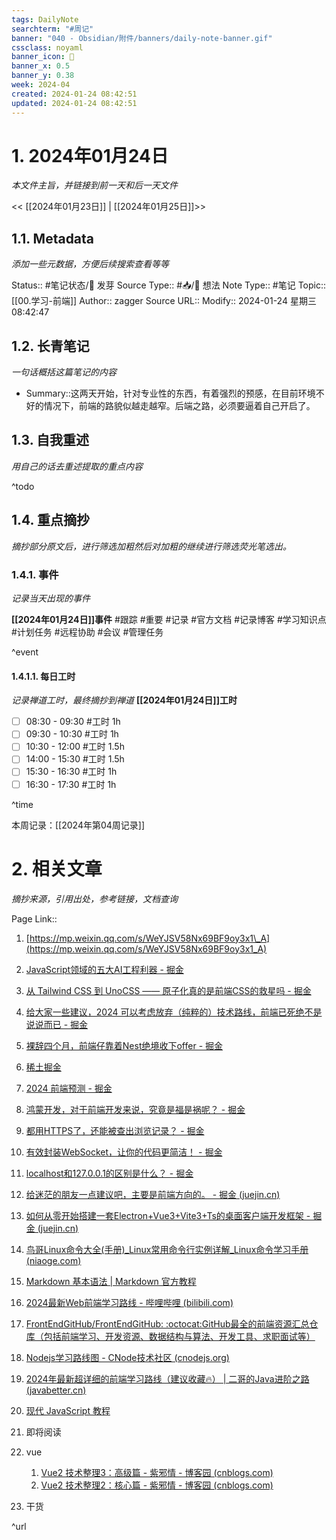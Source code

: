 ```yaml
---
tags: DailyNote
searchterm: "#周记"
banner: "040 - Obsidian/附件/banners/daily-note-banner.gif"
cssclass: noyaml
banner_icon: 💌
banner_x: 0.5
banner_y: 0.38
week: 2024-04
created: 2024-01-24 08:42:51
updated: 2024-01-24 08:42:51
---
```


# 1. 2024年01月24日

_本文件主旨，并链接到前一天和后一天文件_

<< [[2024年01月23日]] | [[2024年01月25日]]>>

## 1.1. Metadata

_添加一些元数据，方便后续搜索查看等等_

Status:: #笔记状态/🌱 发芽
Source Type:: #📥/💭 想法 
Note Type:: #笔记
Topic:: [[00.学习-前端]]
Author:: zagger
Source URL::
Modify:: 2024-01-24 星期三 08:42:47

## 1.2. 长青笔记

_一句话概括这篇笔记的内容_

- Summary::这两天开始，针对专业性的东西，有着强烈的预感，在目前环境不好的情况下，前端的路貌似越走越窄。后端之路，必须要逼着自己开启了。

## 1.3. 自我重述

_用自己的话去重述提取的重点内容_

^todo

## 1.4. 重点摘抄

_摘抄部分原文后，进行筛选加粗然后对加粗的继续进行筛选荧光笔选出。_

### 1.4.1. 事件

_记录当天出现的事件_

**[[2024年01月24日]]事件** 
#跟踪 #重要 #记录 #官方文档 #记录博客 #学习知识点 #计划任务 #远程协助 #会议 #管理任务

^event

#### 1.4.1.1. 每日工时

_记录禅道工时，最终摘抄到禅道_
**[[2024年01月24日]]工时**
- [ ] 08:30 - 09:30 #工时  1h
- [ ] 09:30 - 10:30 #工时  1h
- [ ] 10:30 - 12:00 #工时  1.5h
- [ ] 14:00 - 15:30 #工时  1.5h
- [ ] 15:30 - 16:30 #工时  1h
- [ ] 16:30 - 17:30 #工时  1h

^time

本周记录：[[2024年第04周记录]]

# 2. 相关文章

_摘抄来源，引用出处，参考链接，文档查询_

Page Link::
1. [https://mp.weixin.qq.com/s/WeYJSV58Nx69BF9oy3x1\_A](https://mp.weixin.qq.com/s/WeYJSV58Nx69BF9oy3x1_A)
2. [JavaScript领域的五大AI工程利器 - 掘金](https://juejin.cn/post/7327121518549778442)
3. [从 Tailwind CSS 到 UnoCSS —— 原子化真的是前端CSS的救星吗 - 掘金](https://juejin.cn/post/7263049551136636983)
4. [给大家一些建议，2024 可以考虑放弃（纯粹的）技术路线，前端已死绝不是说说而已 - 掘金](https://juejin.cn/post/7323031996863250473)
5. [裸辞四个月，前端仔靠着Nest绝境收下offer - 掘金](https://juejin.cn/post/7319330542100561932)
6. [稀土掘金](https://juejin.cn/)
7. [2024 前端预测 - 掘金](https://juejin.cn/post/7322347847412531254)
8. [鸿蒙开发，对于前端开发来说，究竟是福是祸呢？ - 掘金](https://juejin.cn/post/7302254338855338003)
9. [都用HTTPS了，还能被查出浏览记录？ - 掘金](https://juejin.cn/post/7264753569834958908)
10. [有效封装WebSocket，让你的代码更简洁！ - 掘金](https://juejin.cn/post/7231481633671757861)
11. [localhost和127.0.0.1的区别是什么？ - 掘金](https://juejin.cn/post/7321049446443417638)
12. [给迷茫的朋友一点建议吧，主要是前端方向的。 - 掘金 (juejin.cn)](https://juejin.cn/post/7311932190442635299)
13. [如何从零开始搭建一套Electron+Vue3+Vite3+Ts的桌面客户端开发框架 - 掘金 (juejin.cn)](https://juejin.cn/post/7201195953691983927)
14. [鸟哥Linux命令大全(手册)_Linux常用命令行实例详解_Linux命令学习手册 (niaoge.com)](https://man.niaoge.com/)
15. [Markdown 基本语法 | Markdown 官方教程](https://markdown.com.cn/basic-syntax/)
16. [2024最新Web前端学习路线 - 哔哩哔哩 (bilibili.com)](https://www.bilibili.com/read/cv5650633/)
17. [FrontEndGitHub/FrontEndGitHub: :octocat:GitHub最全的前端资源汇总仓库（包括前端学习、开发资源、数据结构与算法、开发工具、求职面试等）](https://github.com/FrontEndGitHub/FrontEndGitHub)
18. [Nodejs学习路线图 - CNode技术社区 (cnodejs.org)](https://cnodejs.org/topic/53a7fee7a087f45620e08521)
19. [2024年最新超详细的前端学习路线（建议收藏🔥） | 二哥的Java进阶之路 (javabetter.cn)](https://javabetter.cn/xuexiluxian/qianduan.html#%E8%AE%A1%E7%AE%97%E6%9C%BA%E5%9F%BA%E7%A1%80)
20. [现代 JavaScript 教程](https://zh.javascript.info/)


1. 即将阅读
2. vue
	1.  [Vue2 技术整理3：高级篇 - 紫邪情 - 博客园 (cnblogs.com)](https://www.cnblogs.com/xiegongzi/p/15875808.html)
	2. [Vue2 技术整理2：核心篇 - 紫邪情 - 博客园 (cnblogs.com)](https://www.cnblogs.com/xiegongzi/p/15823605.html)
3. 干货


^url
